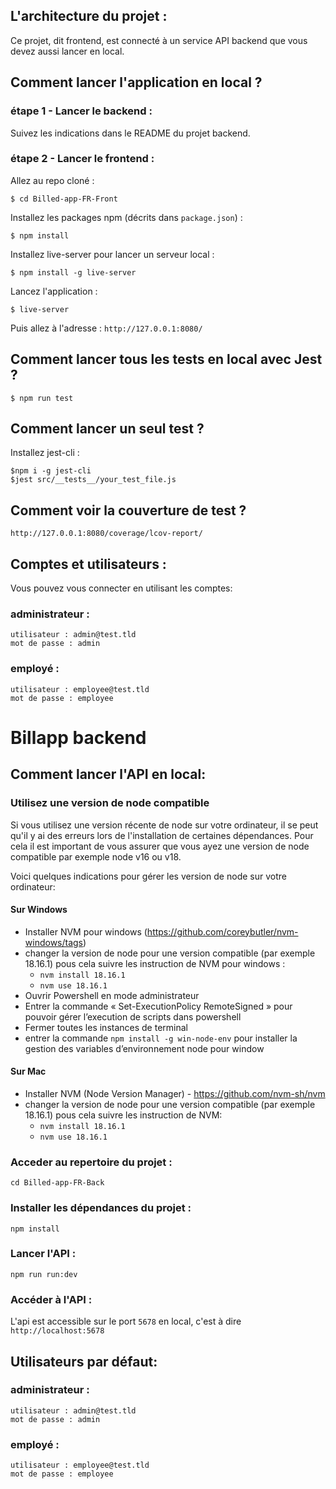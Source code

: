 ## L'architecture du projet :

Ce projet, dit frontend, est connecté à un service API backend que vous devez aussi lancer en local.

## Comment lancer l'application en local ?

### étape 1 - Lancer le backend :

Suivez les indications dans le README du projet backend.

### étape 2 - Lancer le frontend :

Allez au repo cloné :

```
$ cd Billed-app-FR-Front
```

Installez les packages npm (décrits dans `package.json`) :

```
$ npm install
```

Installez live-server pour lancer un serveur local :

```
$ npm install -g live-server
```

Lancez l'application :

```
$ live-server
```

Puis allez à l'adresse : `http://127.0.0.1:8080/`

## Comment lancer tous les tests en local avec Jest ?

```
$ npm run test
```

## Comment lancer un seul test ?

Installez jest-cli :

```
$npm i -g jest-cli
$jest src/__tests__/your_test_file.js
```

## Comment voir la couverture de test ?

`http://127.0.0.1:8080/coverage/lcov-report/`

## Comptes et utilisateurs :

Vous pouvez vous connecter en utilisant les comptes:

### administrateur :

```
utilisateur : admin@test.tld
mot de passe : admin
```

### employé :

```
utilisateur : employee@test.tld
mot de passe : employee
```

# Billapp backend

## Comment lancer l'API en local:

### Utilisez une version de node compatible

Si vous utilisez une version récente de node sur votre ordinateur, il se peut qu'il y ai des erreurs lors de l'installation de certaines dépendances. Pour cela il est important de vous assurer que vous ayez une version de node compatible par exemple node v16 ou v18.

Voici quelques indications pour gérer les version de node sur votre ordinateur:

#### Sur Windows

-   Installer NVM pour windows (https://github.com/coreybutler/nvm-windows/tags)
-   changer la version de node pour une version compatible (par exemple 18.16.1) pous cela suivre les instruction de NVM pour windows :
    -   `nvm install 18.16.1`
    -   `nvm use 18.16.1`
-   Ouvrir Powershell en mode administrateur
-   Entrer la commande « Set-ExecutionPolicy RemoteSigned » pour pouvoir gérer l’execution de scripts dans powershell
-   Fermer toutes les instances de terminal
-   entrer la commande `npm install -g win-node-env` pour installer la gestion des variables d’environnement node pour window

#### Sur Mac

-   Installer NVM (Node Version Manager) - https://github.com/nvm-sh/nvm
-   changer la version de node pour une version compatible (par exemple 18.16.1) pous cela suivre les instruction de NVM:
    -   `nvm install 18.16.1`
    -   `nvm use 18.16.1`

### Acceder au repertoire du projet :

```
cd Billed-app-FR-Back
```

### Installer les dépendances du projet :

```
npm install
```

### Lancer l'API :

```
npm run run:dev
```

### Accéder à l'API :

L'api est accessible sur le port `5678` en local, c'est à dire `http://localhost:5678`

## Utilisateurs par défaut:

### administrateur :

```
utilisateur : admin@test.tld
mot de passe : admin
```

### employé :

```
utilisateur : employee@test.tld
mot de passe : employee
```
